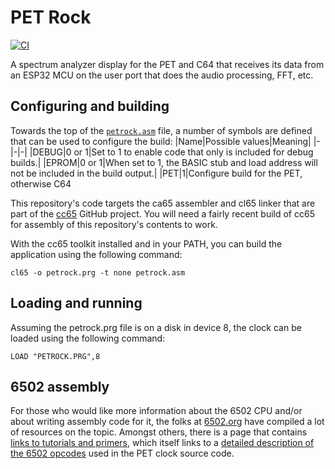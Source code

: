 # PET Rock
[![CI](https://github.com/PlummersSoftwareLLC/PETRock/actions/workflows/CI.yml/badge.svg)](https://github.com/PlummersSoftwareLLC/PETRock/actions/workflows/CI.yml)

A spectrum analyzer display for the PET and C64 that receives its data from an ESP32 MCU on the user port that does the audio processing, FFT, etc.

## Configuring and building

Towards the top of the [`petrock.asm`](petclock.asm) file, a number of symbols are defined that can be used to configure the build:
|Name|Possible values|Meaning|
|-|-|-|
|DEBUG|0 or 1|Set to 1 to enable code that only is included for debug builds.|
|EPROM|0 or 1|When set to 1, the BASIC stub and load address will not be included in the build output.|
|PET|1|Configure build for the PET, otherwise C64

This repository's code targets the ca65 assembler and cl65 linker that are part of the [cc65](https://cc65.github.io/) GitHub project. You will need a fairly recent build of cc65 for assembly of this repository's contents to work.

With the cc65 toolkit installed and in your PATH, you can build the application using the following command:

```text
cl65 -o petrock.prg -t none petrock.asm
```

## Loading and running

Assuming the petrock.prg file is on a disk in device 8, the clock can be loaded using the following command:

```text
LOAD "PETROCK.PRG",8
```

## 6502 assembly

For those who would like more information about the 6502 CPU and/or about writing assembly code for it, the folks at [6502.org](http://www.6502.org) have compiled a lot of resources on the topic. Amongst others, there is a page that contains [links to tutorials and primers](http://www.6502.org/tutorials/), which itself links to a [detailed description of the 6502 opcodes](http://www.6502.org/tutorials/6502opcodes.html) used in the PET clock source code.
